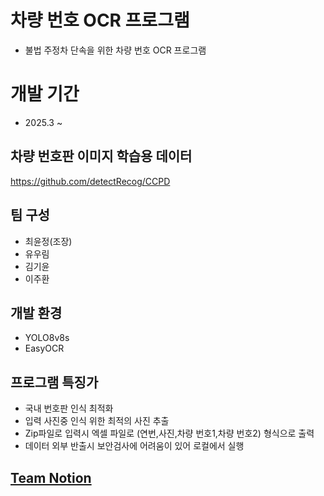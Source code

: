 # 차량 번호 OCR 프로그램
- 불법 주정차 단속을 위한 차량 번호 OCR 프로그램

# 개발 기간
- 2025.3 ~ 

## 차량 번호판 이미지 학습용 데이터
https://github.com/detectRecog/CCPD

## 팀 구성
- 최윤정(조장)
- 유우림
- 김기윤
- 이주환

## 개발 환경
- YOLO8v8s
- EasyOCR

## 프로그램 특징가
- 국내 번호판 인식 최적화
- 입력 사진중 인식 위한 최적의 사진 추출
- Zip파일로 입력시 엑셀 파일로 (연번,사진,차량 번호1,차량 번호2) 형식으로 출력
- 데이터 외부 반출시 보안검사에 어려움이 있어 로컬에서 실행
## [ Team Notion ](https://www.notion.so/OCR-1bb5cdba866b80b9be30c3df0378eaad) ##


